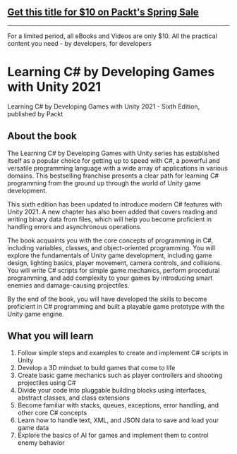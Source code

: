 ## [Get this title for $10 on Packt's Spring Sale](https://www.packt.com/B17573?utm_source=github&utm_medium=packt-github-repo&utm_campaign=spring_10_dollar_2022)
-----
For a limited period, all eBooks and Videos are only $10. All the practical content you need \- by developers, for developers

# Learning C# by Developing Games with Unity 2021
Learning C# by Developing Games with Unity 2021 - Sixth Edition, published by Packt

## About the book

The Learning C# by Developing Games with Unity series has established itself as a popular choice for getting up to speed with C#, a powerful and versatile programming language with a wide array of applications in various domains. This bestselling franchise presents a clear path for learning C# programming from the ground up through the world of Unity game development.

This sixth edition has been updated to introduce modern C# features with Unity 2021. A new chapter has also been added that covers reading and writing binary data from files, which will help you become proficient in handling errors and asynchronous operations.

The book acquaints you with the core concepts of programming in C#, including variables, classes, and object-oriented programming. You will explore the fundamentals of Unity game development, including game design, lighting basics, player movement, camera controls, and collisions. You will write C# scripts for simple game mechanics, perform procedural programming, and add complexity to your games by introducing smart enemies and damage-causing projectiles.

By the end of the book, you will have developed the skills to become proficient in C# programming and built a playable game prototype with the Unity game engine.

## What you will learn

1. Follow simple steps and examples to create and implement C# scripts in Unity
2. Develop a 3D mindset to build games that come to life
3. Create basic game mechanics such as player controllers and shooting projectiles using C#
4. Divide your code into pluggable building blocks using interfaces, abstract classes, and class extensions
5. Become familiar with stacks, queues, exceptions, error handling, and other core C# concepts
6. Learn how to handle text, XML, and JSON data to save and load your game data
7. Explore the basics of AI for games and implement them to control enemy behavior
